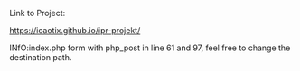 Link to Project:

https://icaotix.github.io/ipr-projekt/

INfO:index.php
form with php_post in line 61 and 97, feel free to change the destination path.
